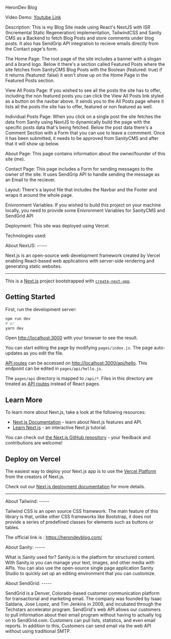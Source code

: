 HeronDev Blog

Video Demo: [Youtube Link](https://youtu.be/vUdoX6YJTu0)

Description:
This is my Blog Site made using React's NextJS with ISR (Incremental Static Regeneration) implementation, TailwindCSS and Sanity CMS as a Backend to fetch Blog Posts and store comments under blog posts. It also has SendGrip API integration to recieve emails directly from the Contact page's form.

The Home Page:
The root page of the site includes a banner with a slogan and a brand logo.
Below it there's a section called Featured Posts where the site fetches from SanityCMS Blog Posts with the Boolean (featured: true) if it returns (featured: false) it won't show up on the Home Page in the Featured Posts section.

View All Posts Page:
If you wished to see all the posts the site has to offer, including the non featured posts you can click the View All Posts link styled as a button on the navbar above.
It sends you to the All Posts page where it lists all the posts the site has to offer, featured or non featured as well.

Individual Posts Page:
When you click on a single post the site fetches the data from Sanity using NextJS to dynamically build the page with the specific posts data that's being fetched.
Below the post data there's a Comment Section with a Form that you can use to leave a commment.
Once it has been submitted, it needs to be approved from SanityCMS and after that it will show up below.

About Page:
This page contains information about the owner/founder of this site (me).

Contact Page:
This page includes a Form for sending messages to the owner of the site.
It uses SendGrip API to handle sending the message as an Email to the reciever.

Layout:
There's a layout file that includes the Navbar and the Footer and wraps it around the whole page.

Enivronment Variables:
If you wished to build this project on your machine locally, you need to provide some Enivronment Variables for SanityCMS and SendGrid API

Deployment:
This site was deployed using Vercel.

Technologies used:

About NextJS: -----

Next.js is an open-source web development framework created by Vercel enabling React-based web applications with server-side rendering and generating static websites.

---

This is a [Next.js](https://nextjs.org/) project bootstrapped with [`create-next-app`](https://github.com/vercel/next.js/tree/canary/packages/create-next-app).

## Getting Started

First, run the development server:

```bash
npm run dev
# or
yarn dev
```

Open [http://localhost:3000](http://localhost:3000) with your browser to see the result.

You can start editing the page by modifying `pages/index.js`. The page auto-updates as you edit the file.

[API routes](https://nextjs.org/docs/api-routes/introduction) can be accessed on [http://localhost:3000/api/hello](http://localhost:3000/api/hello). This endpoint can be edited in `pages/api/hello.js`.

The `pages/api` directory is mapped to `/api/*`. Files in this directory are treated as [API routes](https://nextjs.org/docs/api-routes/introduction) instead of React pages.

## Learn More

To learn more about Next.js, take a look at the following resources:

- [Next.js Documentation](https://nextjs.org/docs) - learn about Next.js features and API.
- [Learn Next.js](https://nextjs.org/learn) - an interactive Next.js tutorial.

You can check out [the Next.js GitHub repository](https://github.com/vercel/next.js/) - your feedback and contributions are welcome!

## Deploy on Vercel

The easiest way to deploy your Next.js app is to use the [Vercel Platform](https://vercel.com/new?utm_medium=default-template&filter=next.js&utm_source=create-next-app&utm_campaign=create-next-app-readme) from the creators of Next.js.

Check out our [Next.js deployment documentation](https://nextjs.org/docs/deployment) for more details.

---

About Tailwind: -----

Tailwind CSS is an open source CSS framework.
The main feature of this library is that, unlike other CSS frameworks like Bootstrap, it does not provide a series of predefined classes for elements such as buttons or tables.

The official link is : https://herondevblog.com/

About Sanity: -----

What is Sanity used for?
Sanity.io is the platform for structured content.
With Sanity.io you can manage your text, images, and other media with APIs.
You can also use the open-source single page application Sanity Studio to quickly set up an editing environment that you can customize.

About SendGrid: -----

SendGrid is a Denver, Colorado-based customer communication platform for transactional and marketing email.
The company was founded by Isaac Saldana, Jose Lopez, and Tim Jenkins in 2009, and incubated through the Techstars accelerator program.
SendGrid's web API allows our customers to pull information about their email program without having to actually log on to SendGrid.com.
Customers can pull lists, statistics, and even email reports.
In addition to this, Customers can send email via the web API without using traditional SMTP.
